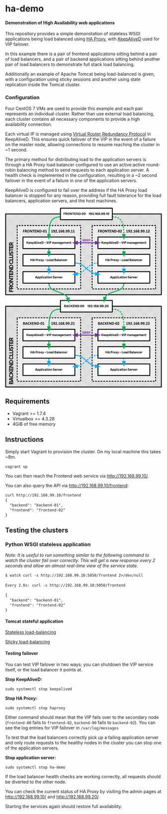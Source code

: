 ha-demo
=======

#### Demonstration of High Availability web applications

This repository provides a simple demonstation of stateless WSGI applications being load balanced using [HA Proxy](http://www.haproxy.org/), with [KeepAliveD](http://www.keepalived.org/) used for VIP failover.

In this example there is a pair of frontend applications sitting behind a pair of load balancers, and a pair of backend applications sitting behind another pair of load balancers to demonstrate full stack load balancing.

Additionally an example of Apache Tomcat being load-balanced is given, with a configuration using sticky sessions and another using state replication inside the Tomcat cluster.


### Configuration

Four CentOS 7 VMs are used to provide this example and each pair represents an individual cluster. Rather than use external load balancing, each cluster contains all necessary components to provide a high availability connection.

Each virtual IP is managed using [Virtual Router Redundancy Protocol](https://en.wikipedia.org/wiki/Virtual_Router_Redundancy_Protocol) in KeepAliveD. This ensures quick failover of the VIP in the event of a failure on the master node, allowing connections to resume reaching the cluster in ~1 second.

The primary method for distributing load to the application servers is through a HA Proxy load balancer configured to use an active:active round-robin balancing method to send requests to each application server. A health check is implemented in the configuration, resulting in a ~2 second failover in the event of a failure in one of the application servers.

KeepAliveD is configured to fail over the address if the HA Proxy load balancer is stopped for any reason, providing full fault tolerance for the load balancers, application servers, and the host machines.

![Diagram of HA-Demo](./diagram.png)


## Requirements
- Vagrant >= 1.7.4
- Virtualbox >= 4.3.28
- 4GiB of free memory


## Instructions

Simply start Vagrant to provision the cluster. On my local machine this takes ~8m.
```
vagrant up
```

You can then reach the Frontend web service via http://192.168.99.10/.

You can also query the API via http://192.168.99.10/frontend:

```
curl http://192.168.99.10/frontend
{
  "backend": "backend-01",
  "frontend": "frontend-02"
}
```


## Testing the clusters

### Python WSGI stateless application

*Note: It is useful to run something similar to the following command to watch the cluster fail over correctly. This will get a new response every 2 seconds and allow an almost real-time view of the service state.*
```
$ watch curl -s http://192.168.99.10:5050/frontend 2>/dev/null

Every 2.0s: curl -s http://192.168.99.10:5050/frontend

{
  "backend": "backend-01",
  "frontend": "frontend-02"
}

```

#### Tomcat stateful application

[Stateless load-balancing](http://192.168.99.10:5051/examples/servlets/servlet/SessionExample)

[Sticky load-balancing](http://192.168.99.10:5052/examples/servlets/servlet/SessionExample)

#### Testing failover

You can test VIP failover in two ways; you can shutdown the VIP service itself, or the load balancer it points at.

**Stop KeepAliveD:**
```
sudo systemctl stop keepalived
```

**Stop HA Proxy:**
```
sudo systemctl stop haproxy
```

Either command should mean that the VIP fails over to the secondary node (`frontend-00` fails to `frontend-02`, `backend-00` fails to `backend-02`). You can see the log entries for VIP failover in `/var/log/messages`

To test that the load balancers correctly pick up a failing application server and only route requests to the healthy nodes in the cluster you can stop one of the application servers.

**Stop application server:**
```
sudo systemctl stop ha-demo
```

If the load balancer health checks are working correctly, all requests should be diverted to the other node.

You can check the current status of HA Proxy by visiting the admin pages at http://192.168.99.10/ and http://192.168.99.20/.

Starting the services again should restore full availability.
